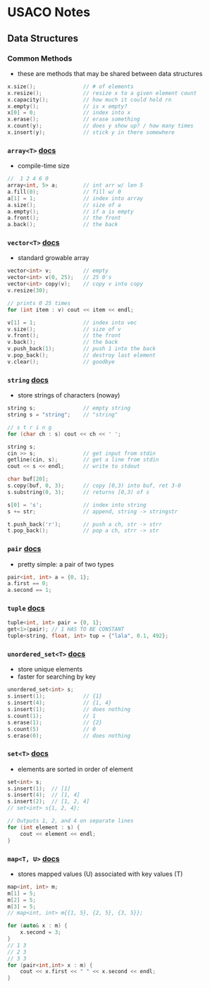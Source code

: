 # USACO Notes

## Data Structures

### Common Methods

- these are methods that may be shared between data structures

```cpp
x.size();               // # of elements
x.resize();             // resize x to a given element count
x.capacity();           // how much it could hold rn
x.empty();              // is x empty?
x[0] = 0;               // index into x
x.erase();              // erase something
x.count(y);             // does y show up? / how many times
x.insert(y);            // stick y in there somewhere
```

### `array<T>` [docs](https://cplusplus.com/reference/array/array/)

- compile-time size

```cpp
//  1 2 4 6 0
array<int, 5> a;        // int arr w/ len 5
a.fill(0);              // fill w/ 0
a[1] = 1;               // index into array
a.size();               // size of a
a.empty();              // if a is empty
a.front();              // the front
a.back();               // the back
```

### `vector<T>` [docs](https://cplusplus.com/reference/vector/vector/)

- standard growable array

```cpp
vector<int> v;          // empty
vector<int> v(0, 25);   // 25 0's
vector<int> copy(v);    // copy v into copy
v.resize(30);

// prints 0 25 times
for (int item : v) cout << item << endl;

v[1] = 1;               // index into vec
v.size();               // size of v
v.front();              // the front
v.back();               // the back
v.push_back(1);         // push 1 into the back
v.pop_back();           // destroy last element
v.clear();              // goodbye
```

### `string` [docs](https://cplusplus.com/reference/string/string/)

- store strings of characters (noway)

```cpp {linenos=false}
string s;               // empty string
string s = "string";    // "string"

// s t r i n g
for (char ch : s) cout << ch << ' ';

string s;
cin >> s;               // get input from stdin
getline(cin, s);        // get a line from stdin
cout << s << endl;      // write to stdout

char buf[20];
s.copy(buf, 0, 3);      // copy [0,3) into buf, ret 3-0
s.substring(0, 3);      // returns [0,3) of s

s[0] = 's';             // index into string
s += str;               // append, string -> stringstr

t.push_back('r');       // push a ch, str -> strr
t.pop_back();           // pop a ch, strr -> str
```

### `pair` [docs](https://cplusplus.com/reference/utility/pair/pair/)

- pretty simple: a pair of two types

```cpp
pair<int, int> a = {0, 1};
a.first == 0;
a.second == 1;
```

### `tuple` [docs](https://cplusplus.com/reference/tuple/tuple/)

```cpp
tuple<int, int> pair = {0, 1};
get<1>(pair); // 1 HAS TO BE CONSTANT
tuple<string, float, int> tup = {"lala", 0.1, 492};
```

### `unordered_set<T>` [docs](https://cplusplus.com/reference/unordered_set/unordered_set/)

- store unique elements
- faster for searching by key

```cpp
unordered_set<int> s;
s.insert(1);            // {1}
s.insert(4);            // {1, 4}
s.insert(1);            // does nothing
s.count(1);             // 1
s.erase(1);             // {2}
s.count(5)              // 0
s.erase(0);             // does nothing
```

### `set<T>` [docs](https://cplusplus.com/reference/set/set/)

- elements are sorted in order of element

```cpp
set<int> s;
s.insert(1);  // [1]
s.insert(4);  // [1, 4]
s.insert(2);  // [1, 2, 4]
// set<int> s{1, 2, 4};

// Outputs 1, 2, and 4 on separate lines
for (int element : s) {
	cout << element << endl;
}
```

### `map<T, U>` [docs](https://cplusplus.com/reference/map/map/)

- stores mapped values (U) associated with key values (T)

```cpp
map<int, int> m;
m[1] = 5;
m[2] = 5;
m[3] = 5;
// map<int, int> m{{1, 5}, {2, 5}, {3, 5}};

for (auto& x : m) {
	x.second = 3;
}
// 1 3
// 2 3
// 3 3
for (pair<int,int> x : m) {
	cout << x.first << " " << x.second << endl;
}
```
